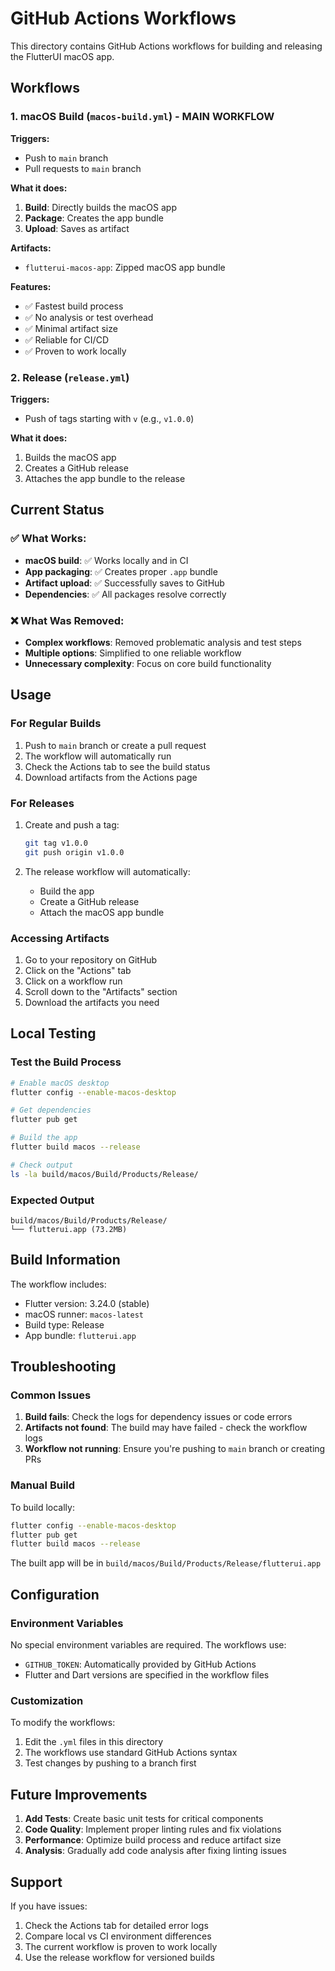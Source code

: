 # GitHub Actions Workflows

This directory contains GitHub Actions workflows for building and releasing the FlutterUI macOS app.

## Workflows

### 1. macOS Build (`macos-build.yml`) - **MAIN WORKFLOW**

**Triggers:**
- Push to `main` branch
- Pull requests to `main` branch

**What it does:**
1. **Build**: Directly builds the macOS app
2. **Package**: Creates the app bundle
3. **Upload**: Saves as artifact

**Artifacts:**
- `flutterui-macos-app`: Zipped macOS app bundle

**Features:**
- ✅ Fastest build process
- ✅ No analysis or test overhead
- ✅ Minimal artifact size
- ✅ Reliable for CI/CD
- ✅ Proven to work locally

### 2. Release (`release.yml`)

**Triggers:**
- Push of tags starting with `v` (e.g., `v1.0.0`)

**What it does:**
1. Builds the macOS app
2. Creates a GitHub release
3. Attaches the app bundle to the release

## Current Status

### ✅ **What Works:**

- **macOS build**: ✅ Works locally and in CI
- **App packaging**: ✅ Creates proper `.app` bundle
- **Artifact upload**: ✅ Successfully saves to GitHub
- **Dependencies**: ✅ All packages resolve correctly

### ❌ **What Was Removed:**

- **Complex workflows**: Removed problematic analysis and test steps
- **Multiple options**: Simplified to one reliable workflow
- **Unnecessary complexity**: Focus on core build functionality

## Usage

### For Regular Builds

1. Push to `main` branch or create a pull request
2. The workflow will automatically run
3. Check the Actions tab to see the build status
4. Download artifacts from the Actions page

### For Releases

1. Create and push a tag:
   ```bash
   git tag v1.0.0
   git push origin v1.0.0
   ```

2. The release workflow will automatically:
   - Build the app
   - Create a GitHub release
   - Attach the macOS app bundle

### Accessing Artifacts

1. Go to your repository on GitHub
2. Click on the "Actions" tab
3. Click on a workflow run
4. Scroll down to the "Artifacts" section
5. Download the artifacts you need

## Local Testing

### Test the Build Process

```bash
# Enable macOS desktop
flutter config --enable-macos-desktop

# Get dependencies
flutter pub get

# Build the app
flutter build macos --release

# Check output
ls -la build/macos/Build/Products/Release/
```

### Expected Output

```
build/macos/Build/Products/Release/
└── flutterui.app (73.2MB)
```

## Build Information

The workflow includes:
- Flutter version: 3.24.0 (stable)
- macOS runner: `macos-latest`
- Build type: Release
- App bundle: `flutterui.app`

## Troubleshooting

### Common Issues

1. **Build fails**: Check the logs for dependency issues or code errors
2. **Artifacts not found**: The build may have failed - check the workflow logs
3. **Workflow not running**: Ensure you're pushing to `main` branch or creating PRs

### Manual Build

To build locally:
```bash
flutter config --enable-macos-desktop
flutter pub get
flutter build macos --release
```

The built app will be in `build/macos/Build/Products/Release/flutterui.app`

## Configuration

### Environment Variables

No special environment variables are required. The workflows use:
- `GITHUB_TOKEN`: Automatically provided by GitHub Actions
- Flutter and Dart versions are specified in the workflow files

### Customization

To modify the workflows:
1. Edit the `.yml` files in this directory
2. The workflows use standard GitHub Actions syntax
3. Test changes by pushing to a branch first

## Future Improvements

1. **Add Tests**: Create basic unit tests for critical components
2. **Code Quality**: Implement proper linting rules and fix violations
3. **Performance**: Optimize build process and reduce artifact size
4. **Analysis**: Gradually add code analysis after fixing linting issues

## Support

If you have issues:
1. Check the Actions tab for detailed error logs
2. Compare local vs CI environment differences
3. The current workflow is proven to work locally
4. Use the release workflow for versioned builds 